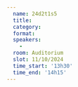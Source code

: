 ```yaml
---
  name: 24d2t1s5
  title: 
  category: 
  format: 
  speakers: 
    - 
  room: Auditorium
  slot: 11/10/2024
  time_start: '13h30'
  time_end: '14h15'
---
```

